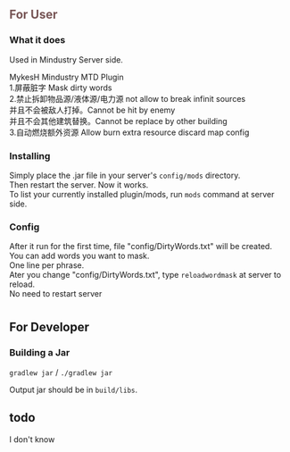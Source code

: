 ## <font color="#775555">For User</font>
### What it does
Used in Mindustry Server side.<br />

MykesH Mindustry MTD Plugin <br />
1.屏蔽脏字 Mask dirty words<br />
2.禁止拆卸物品源/液体源/电力源 not allow to break infinit sources<br />
并且不会被敌人打掉。Cannot be hit by enemy<br />
并且不会其他建筑替换。Cannot be replace by other building<br />
3.自动燃烧额外资源 Allow burn extra resource discard map config<br />
### Installing

Simply place the .jar file
in your server's `config/mods` directory.<br />
Then restart the server. Now it works.<br />
To list your currently installed plugin/mods, run `mods` command at server side.

### Config
After it run for the first time, file "config/DirtyWords.txt" will be created.<br />
You can add words you want to mask.<br />
One line per phrase.<br />
Ater you change "config/DirtyWords.txt", type `reloadwordmask` at server to reload.<br />
No need to restart server<br />

#
#
## For Developer
### Building a Jar

`gradlew jar` / `./gradlew jar`

Output jar should be in `build/libs`.


## todo
I don't know

